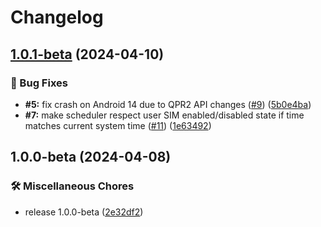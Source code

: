 # Changelog

## [1.0.1-beta](https://github.com/iusmac/7SIM/compare/v1.0.0-beta...v1.0.1-beta) (2024-04-10)


### :bug: Bug Fixes

* **#5:** fix crash on Android 14 due to QPR2 API changes ([#9](https://github.com/iusmac/7SIM/issues/9)) ([5b0e4ba](https://github.com/iusmac/7SIM/commit/5b0e4ba920d076970aa33e25e680747eb42f4cfd))
* **#7:** make scheduler respect user SIM enabled/disabled state if time matches current system time ([#11](https://github.com/iusmac/7SIM/issues/11)) ([1e63492](https://github.com/iusmac/7SIM/commit/1e634928b2a04c86379cb398777cd33fddb338e8))

## 1.0.0-beta (2024-04-08)


### :hammer_and_wrench: Miscellaneous Chores

* release 1.0.0-beta ([2e32df2](https://github.com/iusmac/7SIM/commit/2e32df2c80fa7ec779a7b724735aa6b260a8fbfb))
